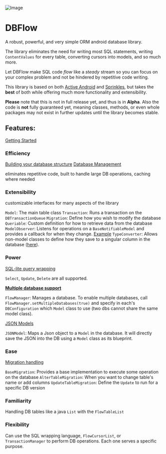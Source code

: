![Image](https://github.com/agrosner/DBFlow/blob/master/clear-river.jpg?raw=true)


DBFlow
======

A robust, powerful, and very simple ORM android database library.

The library eliminates the need for writing most SQL statements, writing ``ContentValues`` for every table, converting cursors into models, and so much more. 

Let DBFlow make SQL code _flow_ like a _steady_ stream so you can focus on your complex problem and not be hindered by repetitive code writing. 

This library is based on both [Active Android](https://github.com/pardom/ActiveAndroid) and [Sprinkles](https://github.com/emilsjolander/sprinkles), but takes the **best** of both while offering much more functionality and extensibility. 

**Please** note that this is not in full release yet, and thus is in **Alpha**. Also the code is **not** fully guaranteed yet, meaning classes, methods, or even whole packages may not exist in further updates until the library becomes stable.

## Features:

[Getting Started](https://github.com/agrosner/DBFlow/wiki/Getting-Started)

### Efficiency
[Building your database structure](https://github.com/agrosner/DBFlow/wiki/Building-your-database-structure)
[Database Management](https://github.com/agrosner/DBFlow/wiki/Database-Management)

eliminates repetitive code, built to handle large DB operations, caching where needed

### Extensibility
customizable interfaces for many aspects of the library

```Model```: The main table class
```Transaction```: Runs a transaction on the ```DBTransactionQueue```
```Migration```: Define how you wish to modify the database
```Queriable```: Custom definition for how to retrieve data from the database
```ModelObserver```: Listens for operations on a ```BaseNotifiableModel``` and provides a callback for when they change. [Example](https://github.com/agrosner/DBFlow/wiki/Observable-Models)
```TypeConverter```: Allows non-model classes to define how they save to a singular column in the database ([here](https://github.com/agrosner/DBFlow/wiki/Type-Conversion)).

### Power
[SQL-lite query wrapping](https://github.com/agrosner/DBFlow/wiki/Basic-Query-Wrapping)

```Select```, ```Update```, ```Delete``` are all supported.

[**Multiple database support**](https://github.com/agrosner/DBFlow/wiki/Multiple-Databases)

```FlowManager```: Manages a database. To enable multiple databases, call ```FlowManager.setMultipleDatabases(true)``` and specify in each's ```DBConfiguration``` which ```Model``` class to use (two dbs cannot share the same model class).

[JSON Models](https://github.com/agrosner/DBFlow/wiki/JSON-Models)

```JSONModel```: Maps a Json object to a ```Model``` in the database. It will directly save the JSON into the DB using a ```Model``` class as its blueprint.

### Ease
[Migration handling](https://github.com/agrosner/DBFlow/wiki/Migrations)

```BaseMigration```: Provides a base implementation to execute some operation on the database
```AlterTableMigration```: When you want to change table's name or add columns
```UpdateTableMigration```: Define the ```Update``` to run for a specific DB version

### Familiarity
Handling DB tables like a java ```List``` with the ```FlowTableList```

### Flexibility
Can use the SQL wrapping language, ```FlowCursorList```, or ```TransactionManager``` to perform DB operations. Each one serves a specific purpose. 

